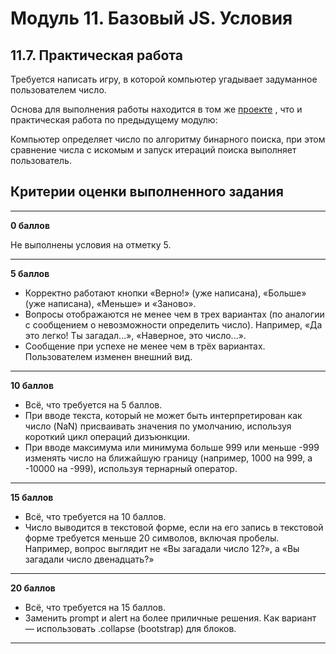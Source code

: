 
# Модуль 11. Базовый JS. Условия 
## 11.7. Практическая работа

Требуется написать игру, в которой компьютер угадывает задуманное пользователем число.

Основа для выполнения работы находится в том же [проекте](https://github.com/SkillfactoryCoding/php) , что и практическая работа по предыдущему модулю:

Компьютер определяет число по алгоритму бинарного поиска, при этом сравнение числа с искомым и запуск итераций поиска выполняет пользователь.


## Критерии оценки выполненного задания

---

**0 баллов**

Не выполнены условия на отметку 5.

---

**5 баллов**

  - Корректно работают кнопки «Верно!» (уже написана), «Больше» (уже написана), «Меньше» и «Заново».
  - Вопросы отображаются не менее чем в трех вариантах (по аналогии с сообщением о невозможности определить число). Например, «Да это легко! Ты загадал...», «Наверное, это число...».
  - Сообщение при успехе не менее чем в трёх вариантах. Пользователем изменен внешний вид.

---

**10 баллов**

  - Всё, что требуется на 5 баллов.
  - При вводе текста, который не может быть интерпретирован как число (NaN) присваивать значения по умолчанию, используя короткий цикл операций дизъюнкции.
  - При вводе максимума или минимума больше 999 или меньше -999 изменять число на ближайшую границу (например, 1000 на 999, а -10000 на -999), используя тернарный оператор.

---

**15 баллов**

  - Всё, что требуется на 10 баллов.
  - Число выводится в текстовой форме, если на его запись в текстовой форме требуется меньше 20 символов, включая пробелы. Например, вопрос выглядит не «Вы загадали число 12?», а «Вы загадали число двенадцать?»

---

**20 баллов**

  - Всё, что требуется на 15 баллов.
  - Заменить prompt и alert на более приличные решения. Как вариант — использовать .collapse (bootstrap) для блоков.

---
